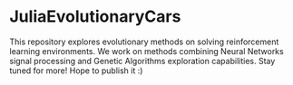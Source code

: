 # JuliaEvolutionaryCars
This repository explores evolutionary methods on solving reinforcement learning environments.
We work on methods combining Neural Networks signal processing and Genetic Algorithms exploration capabilities.
Stay tuned for more! Hope to publish it :)